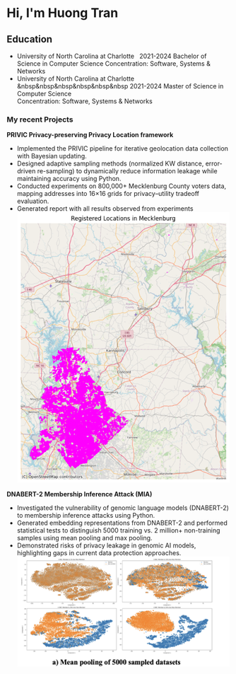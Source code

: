 # Hi, I'm Huong Tran

## Education
- University of North Carolina at Charlotte &nbsp; 2021-2024 
Bachelor of Science in Computer Science 
Concentration: Software, Systems & Networks
- University of North Carolina at Charlotte &nbsp&nbsp&nbsp&nbsp&nbsp&nbsp 2021-2024
Master of Science in Computer Science			
Concentration: Software, Systems & Networks

### My recent Projects
**PRIVIC Privacy-preserving Privacy Location framework**
-	Implemented the PRIVIC pipeline for iterative geolocation data collection with Bayesian updating.
-	Designed adaptive sampling methods (normalized KW distance, error-driven re-sampling) to dynamically reduce information leakage while maintaining accuracy using Python.
-	Conducted experiments on 800,000+ Mecklenburg County voters data, mapping addresses into 16×16 grids for privacy–utility tradeoff evaluation.
-	Generated report with all results observed from experiments
![Merklenburg County voters map](/asset/true_lat_long.png)
  
**DNABERT-2 Membership Inference Attack (MIA)**
-	Investigated the vulnerability of genomic language models (DNABERT-2) to membership inference attacks using Python. 
-	Generated embedding representations from DNABERT-2 and performed statistical tests to distinguish 5000 training vs. 2 million+ non-training samples using mean pooling and max pooling.
-	Demonstrated risks of privacy leakage in genomic AI models, highlighting gaps in current data protection approaches.
![Mean pooling results](/asset/dnaBert2.png)

